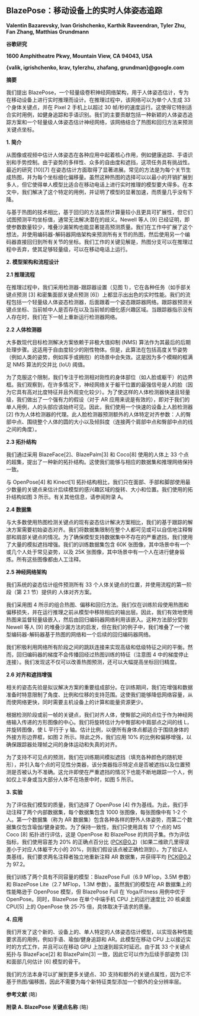 ## BlazePose：移动设备上的实时人体姿态追踪


**Valentin Bazarevsky, Ivan Grishchenko, Karthik Raveendran, Tyler Zhu, Fan Zhang, Matthias Grundmann**

**谷歌研究**

**1600 Amphitheatre Pkwy, Mountain View, CA 94043, USA**

**{valik, igrishchenko, krav, tylerzhu, zhafang, grundman}@google.com**


**摘要**

我们提出 BlazePose，一个轻量级卷积神经网络架构，用于人体姿态估计，专为在移动设备上进行实时推理而设计。在推理过程中，该网络可以为单个人生成 33 个身体关键点，并在 Pixel 2 手机上以超过 30 帧/秒的速度运行。这使得它特别适合实时用例，如健身追踪和手语识别。我们的主要贡献包括一种新颖的人体姿态追踪方案和一个轻量级人体姿态估计神经网络，该网络结合了热图和回归方法来预测关键点坐标。

**1. 简介**

从图像或视频中估计人体姿态在各种应用中起着核心作用，例如健康追踪、手语识别和手势控制。由于姿势的多样性、众多的自由度和遮挡，这项任务具有挑战性。最近的研究 [10][7] 在姿态估计方面取得了显著进展。常见的方法是为每个关节生成热图，并为每个坐标细化偏移量。虽然这种热图的选择可以以最小的开销扩展到多人，但它使得单人模型比适合在移动电话上进行实时推理的模型要大得多。在本文中，我们解决了这个特定的用例，并证明了模型的显著加速，而质量几乎没有下降。

与基于热图的技术相比，基于回归的方法虽然计算量较小且更具可扩展性，但它们试图预测平均坐标值，通常无法解决潜在的歧义。Newell 等人 [9] 已经证明，即使参数数量较少，堆叠沙漏架构也能显著提高预测质量。我们在工作中扩展了这个想法，并使用编码器-解码器网络架构来预测所有关节的热图，然后使用另一个编码器直接回归到所有关节的坐标。我们工作的关键见解是，热图分支可以在推理过程中丢弃，使其足够轻量级，可以在移动电话上运行。


**2. 模型架构和流程设计**

**2.1 推理流程**

在推理过程中，我们采用检测器-跟踪器设置（见图 1），它在各种任务（如手部关键点预测 [3] 和密集面部关键点预测 [6]）上都显示出出色的实时性能。我们的流程包括一个轻量级人体姿态检测器，后面跟着一个姿态跟踪器网络。跟踪器预测关键点坐标、当前帧中人是否存在以及当前帧的细化感兴趣区域。当跟踪器指示没有人存在时，我们在下一帧上重新运行检测器网络。

**2.2 人体检测器**

大多数现代目标检测解决方案依赖于非极大值抑制 (NMS) 算法作为其最后的后期处理步骤。这适用于自由度较少的刚性物体。但是，此算法在包括高度关节姿势（例如人类的姿势，例如挥手或拥抱）的场景中会失效。这是因为多个模糊的框满足 NMS 算法的交并比 (IoU) 阈值。

为了克服这个限制，我们专注于检测相对刚性的身体部位（如人脸或躯干）的边界框。我们观察到，在许多情况下，神经网络关于躯干位置的最强信号是人的脸（因为它具有高对比度特征并且外观变化较少）。为了使这样的人体检测器快速且轻量级，我们做出了一个强有力的假设（对于 AR 应用来说是有效的），即对于我们的单人用例，人的头部应该始终可见。因此，我们使用一个快速的设备上人脸检测器 [2] 作为人体检测器的代理。此人脸检测器预测额外的人体特定对齐参数：人的臀部中点、围绕整个人体的圆的大小以及倾斜度（连接两个肩部中点和臀部中点的线之间的角度）。

**2.3 拓扑结构**

我们通过采用 BlazeFace[2]、BlazePalm[3] 和 Coco[8] 使用的人体上 33 个点的超集，提出了一种新的拓扑结构。这使我们能够与相应的数据集和推理网络保持一致。

与 OpenPose[4] 和 Kinect[1] 拓扑结构相比，我们只在面部、手部和脚部使用最少数量的关键点来估计后续模型的感兴趣区域的旋转、大小和位置。我们使用的拓扑结构如图 3 所示。有关其他信息，请参阅附录 A。

**2.4 数据集**

与大多数使用热图检测关键点的现有姿态估计解决方案相比，我们的基于跟踪的解决方案需要初始姿态对齐。我们将数据集限制在整个人都可见或可以自信地注释臀部和肩部关键点的情况。为了确保模型支持数据集中不存在的严重遮挡，我们使用了大量的模拟遮挡增强。我们的训练数据集包含 60K 张图像，其中场景中有一个或几个人处于常见姿势，以及 25K 张图像，其中场景中有一个人在进行健身锻炼。所有这些图像都由人工注释。

**2.5 神经网络架构**

我们系统的姿态估计组件预测所有 33 个人体关键点的位置，并使用流程的第一阶段（第 2.1 节）提供的
人体对齐方案。

我们采用图 4 所示的组合热图、偏移和回归方法。我们仅在训练阶段使用热图和偏移损失，并在运行推理之前从模型中移除相应的输出层。因此，我们有效地使用热图来监督轻量级嵌入，然后由回归编码器网络利用该嵌入。这种方法部分受到 Newell 等人 [9] 的堆叠沙漏方法的启发，但在我们的例子中，我们堆叠了一个微型编码器-解码器基于热图的网络和一个后续的回归编码器网络。

我们积极利用网络所有阶段之间的跳跃连接来实现高级和低级特征之间的平衡。然而，回归编码器的梯度不会传播回经过热图训练的特征（注意图 4 中的梯度停止连接）。我们发现这不仅可以改善热图预测，还可以大幅提高坐标回归精度。

**2.6 对齐和遮挡增强**

相关的姿态先验是拟议解决方案的重要组成部分。在训练期间，我们在增强和数据准备时特意限制了角度、比例和位移的支持范围。这使我们能够降低网络容量，从而使网络更快，同时需要主机设备上的计算和能量资源更少。

根据检测阶段或前一帧的关键点，我们对齐人体，使臀部之间的点位于作为神经网络输入传递的方形图像的中心。我们将旋转估计为中臀部和中肩部点之间的线 L，并旋转图像，使 L 平行于 y 轴。估计比例，以便所有身体点都适合于围绕身体的外接方形边界框，如图 2 所示。除此之外，我们应用 10% 的比例和偏移增强，以确保跟踪器处理帧之间的身体运动和失真的对齐。

为了支持不可见点的预测，我们在训练期间模拟遮挡（填充各种颜色的随机矩形），并引入每个点的可见性分类器，该分类器指示特定点是否被遮挡以及位置预测是否被认为不准确。这允许即使在严重遮挡的情况下也能不断地跟踪一个人，例如仅上半身或当大部分人体不在场景中时，如图 5 所示。


**3. 实验**

为了评估我们模型的质量，我们选择了 OpenPose [4] 作为基线。为此，我们手动注释了两个内部数据集，每个数据集包含 1000 张图像，每张图像中有 1-2 个人。第一个数据集（称为 AR 数据集）包含各种各样的野外人体姿势，而第二个数据集仅包含瑜伽/健身姿势。为了保持一致性，我们只使用具有 17 个点的 MS Coco [8] 拓扑进行评估，这是 OpenPose 和 BlazePose 的共同子集。作为评估指标，我们使用容差为 20% 的正确点百分比 (PCK@0.2)（如果二维欧几里得误差小于对应人体躯干大小的 20%，则我们假设该点被正确检测到）。为了验证人类基线，我们要求两名注释者独立地重新注释 AR 数据集，并获得平均 PCK@0.2 为 97.2。

我们训练了两个具有不同容量的模型：BlazePose Full（6.9 MFlop，3.5M 参数）和 BlazePose Lite（2.7 MFlop，1.3M 参数）。虽然我们的模型在 AR 数据集上的性能略逊于 OpenPose 模型，但 BlazePose Full 在 Yoga/Fitness 用例中优于 OpenPose。同时，BlazePose 在单个中端手机 CPU 上的运行速度比 20 核桌面 CPU[5] 上的 OpenPose 快 25-75 倍，具体取决于请求的质量。


**4. 应用**

我们开发了这个新的、设备上的、单人特定的人体姿态估计模型，以实现各种性能要求高的用例，例如手语、瑜伽/健身追踪和 AR。此模型在移动 CPU 上以接近实时的方式工作，并且可以在移动 GPU 上加速到超实时延迟。由于其 33 个关键点拓扑与 BlazeFace[2] 和 BlazePalm[3] 一致，因此它可以作为后续手部姿势 [3] 和面部几何估计 [6] 模型的骨干。

我们的方法本身可以扩展到更多关键点、3D 支持和额外的关键点属性，因为它不基于热图/偏移图，因此不需要为每个新特征类型添加一个额外的全分辨率层。


**参考文献**
(略)

**附录 A. BlazePose 关键点名称**
(略)